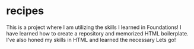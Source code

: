 # recipes
This is a project where I am utilizing the skills I learned in Foundations!
I have learned how to create a repository and memorized HTML boilerplate. 
I've also honed my skills in HTML and learned the necessary <tools>
Lets go!